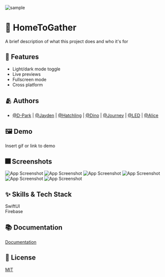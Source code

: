 
![sample](https://user-images.githubusercontent.com/77766769/174225268-a9b67a05-4d36-4d6d-b968-db9fb87153e3.jpg)


# :iphone: HomeToGather

A brief description of what this project does and who it's for


## :pushpin: Features

- Light/dark mode toggle
- Live previews
- Fullscreen mode
- Cross platform


## :people_hugging: Authors

- [@D-Park](https://www.github.com/Junghoon-P) | [@Jayden](https://www.github.com/jayden000106) | [@Hatchling](https://github.com/woo0dev) | [@Dino](https://github.com/d0yvn) | [@Journey](https://github.com/gojeongseog) | [@LED](https://www.github.com/sm-amoled) | [@Alice](https://github.com/ejalice)


## :framed_picture: Demo

Insert gif or link to demo


## :fireworks: Screenshots

![App Screenshot](https://dummyimage.com/250x500/000/fff.png)
![App Screenshot](https://dummyimage.com/250x500/000/fff.png)
![App Screenshot](https://dummyimage.com/250x500/000/fff.png)
![App Screenshot](https://dummyimage.com/250x500/000/fff.png)
![App Screenshot](https://dummyimage.com/250x500/000/fff.png)
![App Screenshot](https://dummyimage.com/250x500/000/fff.png)


## :sparkles: Skills & Tech Stack
SwiftUI  
Firebase

## :books: Documentation

[Documentation](https://linktodocumentation)


## :lock_with_ink_pen: License

[MIT](https://choosealicense.com/licenses/mit/)
